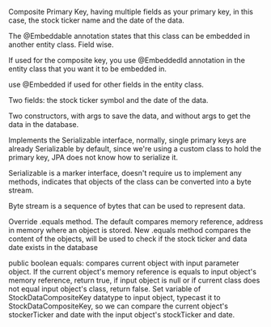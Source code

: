 Composite Primary Key, having multiple fields as your primary key, in this case, the stock ticker name and the date of the data. 

The @Embeddable annotation states that this class can be embedded in another entity class. Field wise.

If used for the composite key, you use @EmbeddedId annotation in the entity class that you want it to be embedded in.

use @Embedded if used for other fields in the entity class.

Two fields: the stock ticker symbol and the date of the data.

Two constructors, with args to save the data, and without args to get the data in the database.

Implements the Serializable interface, normally, single primary keys are already Serializable by default,
since we're using a custom class to hold the primary key, JPA does not know how to serialize it.

Serializable is a marker interface, doesn't require us to implement any methods, indicates that objects of the class can be converted into a byte stream.

Byte stream is a sequence of bytes that can be used to represent data. 

Override .equals method. The default compares memory reference, address in memory where an object is stored.
New .equals method compares the content of the objects, will be used to check if the stock ticker and data date exists in the database

public boolean equals: compares current object with input parameter object. If the current object's memory reference is equals to input object's memory reference,
return true, if input object is null or if current class does not equal input object's class, return false. 
Set variable of StockDataCompositeKey datatype to input object, typecast it to StockDataCompositeKey, 
so we can compare the current object's stockerTicker and date with the input object's stockTicker and date.


